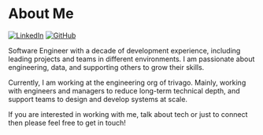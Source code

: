 # About Me

[![LinkedIn](https://img.shields.io/badge/Linked-in-006192.svg)](https://www.linkedin.com/in/abunashir)
[![GitHub](https://img.shields.io/badge/GitHub-%40abunashir-239a3b.svg)](https://github.com/abunashir)

Software Engineer with a decade of development experience, including leading projects and teams in different environments. I am passionate about engineering, data, and supporting others to grow their skills.

Currently, I am working at the engineering org of trivago. Mainly, working with engineers and managers to reduce long-term technical depth, and support teams to design and develop systems at scale.

If you are interested in working with me, talk about tech or just to connect then please feel free to get in touch!
